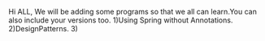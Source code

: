 Hi ALL,
We will be adding some programs so that we all can learn.You can also include your versions too.
1)Using Spring without Annotations.
2)DesignPatterns.
3)
